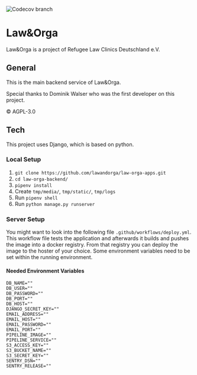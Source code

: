 ![Codecov branch](https://img.shields.io/endpoint?url=https://raw.githubusercontent.com/wiki/lawandorga/lawandorga-backend/python-coverage-comment-action-badge.json)

# Law&Orga

Law&Orga is a project of Refugee Law Clinics Deutschland e.V.

## General

This is the main backend service of Law&Orga.

Special thanks to Dominik Walser who was the first developer on this project.

© AGPL-3.0

## Tech

This project uses Django, which is based on python.

### Local Setup

1. `git clone https://github.com/lawandorga/law-orga-apps.git`
2. `cd law-orga-backend/`
3. `pipenv install`
4. Create `tmp/media/`, `tmp/static/`, `tmp/logs`
5. Run `pipenv shell`
6. Run `python manage.py runserver`

### Server Setup

You might want to look into the following file `.github/workflows/deploy.yml`. This workflow file tests the application
and afterwards it builds and pushes the image into a docker registry. From that registry you can deploy the image to the
hoster of your choice. Some environment variables need to be set within the running environment.

#### Needed Environment Variables

```
DB_NAME=""
DB_USER=""
DB_PASSWORD=""
DB_PORT=""
DB_HOST=""
DJANGO_SECRET_KEY=""
EMAIL_ADDRESS=""
EMAIL_HOST=""
EMAIL_PASSWORD=""
EMAIL_PORT=""
PIPELINE_IMAGE=""
PIPELINE_SERVICE=""
S3_ACCESS_KEY=""
S3_BUCKET_NAME=""
S3_SECRET_KEY=""
SENTRY_DSN=""
SENTRY_RELEASE=""
```
